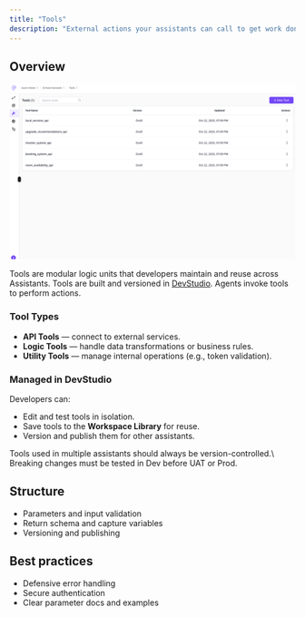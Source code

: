 ```yaml
---
title: "Tools"
description: "External actions your assistants can call to get work done."
---
```


## Overview

<Frame>
  <img src="/Tools-flowgen.png" alt="Tools" />
</Frame>

Tools are modular logic units that developers maintain and reuse across Assistants.
Tools are built and versioned in [DevStudio](/devstudio/overview). Agents invoke tools to perform actions.


### Tool Types

- **API Tools** — connect to external services.
- **Logic Tools** — handle data transformations or business rules.
- **Utility Tools** — manage internal operations (e.g., token validation).

### Managed in DevStudio

Developers can:

- Edit and test tools in isolation.
- Save tools to the **Workspace Library** for reuse.
- Version and publish them for other assistants.

<Note type="info">
  Tools used in multiple assistants should always be version-controlled.\
  Breaking changes must be tested in Dev before UAT or Prod.
</Note>

## Structure

- Parameters and input validation
- Return schema and capture variables
- Versioning and publishing

## Best practices

- Defensive error handling
- Secure authentication
- Clear parameter docs and examples
